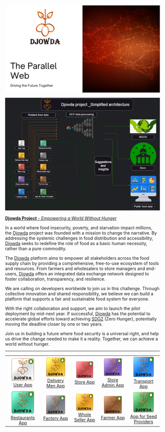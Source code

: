 <!-- Banner Image -->
[![Djowda Project](./Asset/Djowda_Project.png)](https://github.com/Moses-Code-Dev/Djowda-Platform)  

<p align="center">
  <img src="Asset/Overview.gif" alt="Djowda Platform">
</p>

<!-- Project Description -->
[**Djowda Project** - *Empowering a World Without Hunger*](https://github.com/Moses-Code-Dev/Djowda-Platform)  



In a world where food insecurity, poverty, and starvation impact millions, the [Djowda](https://github.com/Moses-Code-Dev/Djowda-Platform) project was founded with a mission to change the narrative. By addressing the systemic challenges in food distribution and accessibility, [Djowda](https://github.com/Moses-Code-Dev/Djowda-Platform) seeks to redefine the role of food as a basic human necessity, rather than a pure commodity.

The [Djowda](https://github.com/Moses-Code-Dev/Djowda-Platform) platform aims to empower all stakeholders across the food supply chain by providing a comprehensive, free-to-use ecosystem of tools and resources. From farmers and wholesalers to store managers and end-users, [Djowda](https://github.com/Moses-Code-Dev/Djowda-Platform) offers an integrated data exchange network designed to foster collaboration, transparency, and resilience.

We are calling on developers worldwide to join us in this challenge. Through collective innovation and shared responsibility, we believe we can build a platform that supports a fair and sustainable food system for everyone.

With the right collaboration and support, we aim to launch the pilot deployment by mid-next year. If successful, [Djowda](https://github.com/Moses-Code-Dev/Djowda-Platform) has the potential to accelerate global efforts toward achieving [SDG2](https://www.un.org/sustainabledevelopment/hunger/) (Zero Hunger), potentially moving the deadline closer by one or two years.

Join us in building a future where food security is a universal right, and help us drive the change needed to make it a reality. Together, we can achieve a world without hunger.

---

<!-- Grid of Apps -->
<table>
  <tr>
    <td align="center">
      <a href="https://github.com/Moses-Code-Dev/Djowda-UserApp">
        <img src="./Asset/User_App2.png" alt="User App" width="150"/>
      </a>
      <br><a href="https://github.com/Moses-Code-Dev/Djowda-UserApp">User App</a>
    </td>
    <td align="center">
      <a href="https://github.com/Moses-Code-Dev/Djowda-DeliveryApp">
        <img src="./Asset/Delivery_Men_App2.png" alt="Delivery Men App" width="150"/>
      </a>
      <br><a href="https://github.com/Moses-Code-Dev/Djowda-DeliveryApp">Delivery Men App</a>
    </td>
    <td align="center">
      <a href="https://github.com/Moses-Code-Dev/Djowda-StoreApp">
        <img src="./Asset/Store_App2.png" alt="Store App" width="150"/>
      </a>
      <br><a href="https://github.com/Moses-Code-Dev/Djowda-StoreApp">Store App</a>
    </td>
    <td align="center">
      <a href="https://github.com/Moses-Code-Dev/Djowda-AdminApp">
        <img src="./Asset/Store_Admin_App2.png" alt="Store Admin App" width="150"/>
      </a>
      <br><a href="https://github.com/Moses-Code-Dev/Djowda-AdminApp">Store Admin App</a>
    </td>
    <td align="center">
      <a href="https://github.com/Moses-Code-Dev/Djowda-TransportApp">
        <img src="./Asset/Transport_App2.png" alt="Transport App" width="150"/>
      </a>
      <br><a href="https://github.com/Moses-Code-Dev/Djowda-TransportApp">Transport App</a>
    </td>
  </tr>
  <tr>
    <td align="center">
      <a href="https://github.com/Moses-Code-Dev/Djowda-RestaurantsApp">
        <img src="./Asset/Restaurants_App2.png" alt="Restaurants App" width="150"/>
      </a>
      <br><a href="https://github.com/Moses-Code-Dev/Djowda-RestaurantsApp">Restaurants App</a>
    </td>
    <td align="center">
      <a href="https://github.com/Moses-Code-Dev/Djowda-FactoryApp">
        <img src="./Asset/Factory_App2.png" alt="Factory App" width="150"/>
      </a>
      <br><a href="https://github.com/Moses-Code-Dev/Djowda-FactoryApp">Factory App</a>
    </td>
    <td align="center">
      <a href="https://github.com/Moses-Code-Dev/Djowda-WholesalerApp">
        <img src="./Asset/Whole_Seller_App2.png" alt="Whole Seller App" width="150"/>
      </a>
      <br><a href="https://github.com/Moses-Code-Dev/Djowda-WholesalerApp">Whole Seller App</a>
    </td>
    <td align="center">
      <a href="https://github.com/Moses-Code-Dev/Djowda-FarmerApp">
        <img src="./Asset/Farmer_App2.png" alt="Farmer App" width="150"/>
      </a>
      <br><a href="https://github.com/Moses-Code-Dev/Djowda-FarmerApp">Farmer App</a>
    </td>
    <td align="center">
      <a href="https://github.com/Moses-Code-Dev/Djowda-SeedProviderApp">
        <img src="./Asset/App_for_Seed_Providers2.png" alt="App for Seed Providers" width="150"/>
      </a>
      <br><a href="https://github.com/Moses-Code-Dev/Djowda-SeedProviderApp">App for Seed Providers</a>
    </td>
  </tr>
</table>
